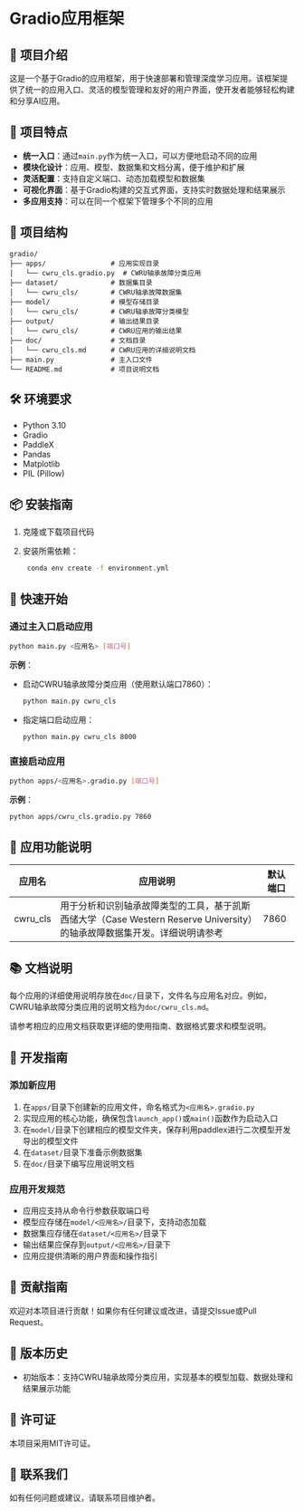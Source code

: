# Gradio应用框架

## 📖 项目介绍

这是一个基于Gradio的应用框架，用于快速部署和管理深度学习应用。该框架提供了统一的应用入口、灵活的模型管理和友好的用户界面，使开发者能够轻松构建和分享AI应用。

## 🚀 项目特点

- **统一入口**：通过`main.py`作为统一入口，可以方便地启动不同的应用
- **模块化设计**：应用、模型、数据集和文档分离，便于维护和扩展
- **灵活配置**：支持自定义端口、动态加载模型和数据集
- **可视化界面**：基于Gradio构建的交互式界面，支持实时数据处理和结果展示
- **多应用支持**：可以在同一个框架下管理多个不同的应用

## 📁 项目结构

```
gradio/
├── apps/                # 应用实现目录
│   └── cwru_cls.gradio.py  # CWRU轴承故障分类应用
├── dataset/             # 数据集目录
│   └── cwru_cls/        # CWRU轴承故障数据集
├── model/               # 模型存储目录
│   └── cwru_cls/        # CWRU轴承故障分类模型
├── output/              # 输出结果目录
│   └── cwru_cls/        # CWRU应用的输出结果
├── doc/                 # 文档目录
│   └── cwru_cls.md      # CWRU应用的详细说明文档
├── main.py              # 主入口文件
└── README.md            # 项目说明文档
```

## 🛠️ 环境要求

- Python 3.10 
- Gradio
- PaddleX
- Pandas
- Matplotlib
- PIL (Pillow)

## 📦 安装指南

1. 克隆或下载项目代码

2. 安装所需依赖：
   ```bash
    conda env create -f environment.yml
   ```

## 🚀 快速开始

### 通过主入口启动应用

```bash
python main.py <应用名> [端口号]
```

**示例**：
- 启动CWRU轴承故障分类应用（使用默认端口7860）：
  ```bash
  python main.py cwru_cls
  ```
- 指定端口启动应用：
  ```bash
  python main.py cwru_cls 8000
  ```

### 直接启动应用

```bash
python apps/<应用名>.gradio.py [端口号]
```

**示例**：
```bash
python apps/cwru_cls.gradio.py 7860
```

## 📱 应用功能说明

| 应用名 | 应用说明 | 默认端口 |
|-------|---------|---------|
| cwru_cls | 用于分析和识别轴承故障类型的工具，基于凯斯西储大学（Case Western Reserve University）的轴承故障数据集开发。详细说明请参考 <mcfile name="cwru_cls.md" path="doc/cwru_cls.md"></mcfile> | 7860 |


## 📚 文档说明

每个应用的详细使用说明存放在`doc/`目录下，文件名与应用名对应。例如，CWRU轴承故障分类应用的说明文档为`doc/cwru_cls.md`。

请参考相应的应用文档获取更详细的使用指南、数据格式要求和模型说明。

## 🔧 开发指南

### 添加新应用

1. 在`apps/`目录下创建新的应用文件，命名格式为`<应用名>.gradio.py`
2. 实现应用的核心功能，确保包含`launch_app()`或`main()`函数作为启动入口
3. 在`model/`目录下创建相应的模型文件夹，保存利用paddlex进行二次模型开发导出的模型文件
4. 在`dataset/`目录下准备示例数据集
5. 在`doc/`目录下编写应用说明文档

### 应用开发规范

- 应用应支持从命令行参数获取端口号
- 模型应存储在`model/<应用名>/`目录下，支持动态加载
- 数据集应存储在`dataset/<应用名>/`目录下
- 输出结果应保存到`output/<应用名>/`目录下
- 应用应提供清晰的用户界面和操作指引

## 🤝 贡献指南

欢迎对本项目进行贡献！如果你有任何建议或改进，请提交Issue或Pull Request。

## 📝 版本历史

- 初始版本：支持CWRU轴承故障分类应用，实现基本的模型加载、数据处理和结果展示功能

## 📄 许可证

本项目采用MIT许可证。

## 📧 联系我们

如有任何问题或建议，请联系项目维护者。